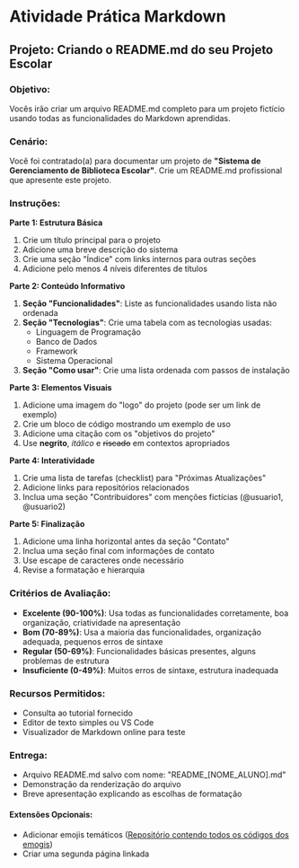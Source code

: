 # Atividade Prática Markdown

## **Projeto: Criando o README.md do seu Projeto Escolar**

### **Objetivo:**
Vocês irão criar um arquivo README.md completo para um projeto fictício usando todas as funcionalidades do Markdown aprendidas.

### **Cenário:**
Você foi contratado(a) para documentar um projeto de **"Sistema de Gerenciamento de Biblioteca Escolar"**. Crie um README.md profissional que apresente este projeto.

### **Instruções:**

**Parte 1: Estrutura Básica**
1. Crie um título principal para o projeto
2. Adicione uma breve descrição do sistema
3. Crie uma seção "Índice" com links internos para outras seções
4. Adicione pelo menos 4 níveis diferentes de títulos

**Parte 2: Conteúdo Informativo**
1. **Seção "Funcionalidades"**: Liste as funcionalidades usando lista não ordenada
2. **Seção "Tecnologias"**: Crie uma tabela com as tecnologias usadas:
   - Linguagem de Programação
   - Banco de Dados  
   - Framework
   - Sistema Operacional
3. **Seção "Como usar"**: Crie uma lista ordenada com passos de instalação

**Parte 3: Elementos Visuais**
1. Adicione uma imagem do "logo" do projeto (pode ser um link de exemplo)
2. Crie um bloco de código mostrando um exemplo de uso
3. Adicione uma citação com os "objetivos do projeto"
4. Use **negrito**, *itálico* e ~~riscado~~ em contextos apropriados

**Parte 4: Interatividade**
1. Crie uma lista de tarefas (checklist) para "Próximas Atualizações"
2. Adicione links para repositórios relacionados
3. Inclua uma seção "Contribuidores" com menções fictícias (@usuario1, @usuario2)

**Parte 5: Finalização**
1. Adicione uma linha horizontal antes da seção "Contato"
2. Inclua uma seção final com informações de contato
3. Use escape de caracteres onde necessário
4. Revise a formatação e hierarquia

### **Critérios de Avaliação:**
- **Excelente (90-100%)**: Usa todas as funcionalidades corretamente, boa organização, criatividade na apresentação
- **Bom (70-89%)**: Usa a maioria das funcionalidades, organização adequada, pequenos erros de sintaxe
- **Regular (50-69%)**: Funcionalidades básicas presentes, alguns problemas de estrutura
- **Insuficiente (0-49%)**: Muitos erros de sintaxe, estrutura inadequada


### **Recursos Permitidos:**
- Consulta ao tutorial fornecido
- Editor de texto simples ou VS Code
- Visualizador de Markdown online para teste

### **Entrega:**
- Arquivo README.md salvo com nome: "README_[NOME_ALUNO].md"
- Demonstração da renderização do arquivo
- Breve apresentação explicando as escolhas de formatação

#### **Extensões Opcionais:**
- Adicionar emojis temáticos ([Repositório contendo todos os códigos dos emogis](https://github.com/ikatyang/emoji-cheat-sheet))
- Criar uma segunda página linkada
